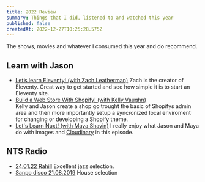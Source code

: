 ```yaml
---
title: 2022 Review
summary: Things that I did, listened to and watched this year
published: false
createdAt: 2022-12-27T10:25:28.575Z
---
```

The shows, movies and whatever I consumed this year and do recommend. 

## Learn with Jason

* [Let’s learn Eleventy! (with Zach Leatherman)](https://youtu.be/j8mJrhhdHWc) 
  Zach is the creator of Eleventy. Great way to get started and see how simple it is to start an Eleventy site.
* [Build a Web Store With Shopify! (with Kelly Vaughn)](https://www.youtube.com/watch?v=3avPW6dhQhg) \
  Kelly and Jason create a shop go trought the basic of Shopifys admin area and then more importantly setup a syncronized local enviroment for changing or developing a Shopify theme.
* [Let's Learn Nuxt! (with Maya Shavin)](https://www.youtube.com/watch?v=0AtwiOg_a3k) I really enjoy what Jason and Maya do with images and [Cloudinary](https://cloudinary.com/) in this episode.  

## NTS Radio

* [24.01.22 Rahill](https://www.nts.live/shows/rahill/episodes/rahill-24th-january-2022) Excellent jazz selection.
* [Sanpo disco 21.08.2019](https://www.nts.live/shows/sanpo-disco/episodes/sanpo-disco-21st-august-2019) House selection